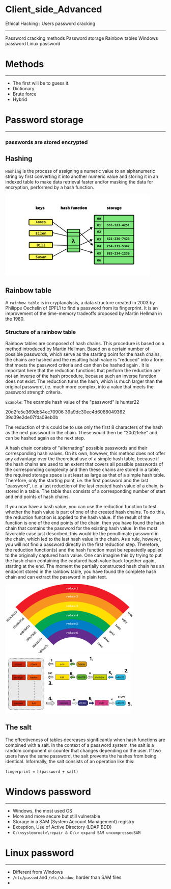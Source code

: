 # Client_side_Advanced
Ethical Hacking : Users password cracking
<hr>
Password cracking methods
Password storage
Rainbow tables
Windows password
Linux password

# Methods
<hr>

* The first will be to guess it.
* Dictionary
* Brute force
* Hybrid

# Password storage
<hr>

### passwords are stored encrypted

## Hashing
`Hashing` is the process of assigning a numeric value to an alphanumeric string by first converting it into another numeric value and storing it in an indexed table to make data retrieval faster and/or masking the data for encryption, performed by a hash function.

<img src="Side1.png" width="90%">

## Rainbow table
A `rainbow table` is in cryptanalysis, a data structure created in 2003 by Philippe Oechslin of EPFL1 to find a password from its fingerprint. It is an improvement of the time-memory tradeoffs proposed by Martin Hellman in the 1980.

### Structure of a rainbow table

Rainbow tables are composed of hash chains. This procedure is based on a method introduced by Martin Hellman. Based on a certain number of possible passwords, which serve as the starting point for the hash chains, the chains are hashed and the resulting hash value is "reduced" into a form that meets the password criteria and can then be hashed again . It is important here that the reduction functions that perform the reduction are not an inverse of the hash procedure, because such an inverse function does not exist. The reduction turns the hash, which is much larger than the original password, i.e. much more complex, into a value that meets the password strength criteria.

`Example`: The example hash value of the "password" is hunter22

20d2fe5e369db54ec70906 39a9dc30ec4d6086049362 39d39e2de07fda09eb0b

The reduction of this could be to use only the first 8 characters of the hash as the next password in the chain. These would then be "20d2fe5e" and can be hashed again as the next step.

A hash chain consists of "alternating" possible passwords and their corresponding hash values. On its own, however, this method does not offer any advantage over the theoretical use of a simple hash table, because if the hash chains are used to an extent that covers all possible passwords of the corresponding complexity and then these chains are stored in a table, the required storage space is at least as large as that of a simple hash table. Therefore, only the starting point, i.e. the first password and the last "password", i.e. a last reduction of the last created hash value of a chain, is stored in a table. The table thus consists of a corresponding number of start and end points of hash chains.

If you now have a hash value, you can use the reduction function to test whether the hash value is part of one of the created hash chains. To do this, the reduction function is applied to the hash value. If the result of the function is one of the end points of the chain, then you have found the hash chain that contains the password for the existing hash value. In the most favorable case just described, this would be the penultimate password in the chain, which led to the last hash value in the chain. As a rule, however, you will not find a password directly in the first reduction step. Therefore, the reduction function(s) and the hash function must be repeatedly applied to the originally captured hash value. One can imagine this by trying to put the hash chain containing the captured hash value back together again, starting at the end. The moment the partially constructed hash chain has an endpoint stored in the rainbow table, you have found the complete hash chain and can extract the password in plain text.

<img src="Side2.png" width="80%">
<img src="Side3.png" width="80%">

## The salt

The effectiveness of tables decreases significantly when hash functions are combined with a salt. In the context of a password system, the salt is a random component or counter that changes depending on the user. If two users have the same password, the salt prevents the hashes from being identical. Informally, the salt consists of an operation like this:

`fingerprint = h(password + salt)`

# Windows password
<hr>

* Windows, the most used OS
* More and more secure but still vulnerable
* Storage in a SAM (System Account Management) registry
* Exception, Use of Active Directory (LDAP BDD)
* `C:\<systemroot>\repair & C:\> expand SAM uncompressedSAM`
# Linux password
<hr>
 
 * Different from Windows
 * `/etc/passwd` and `/etc/shadow`, harder than SAM files
* 